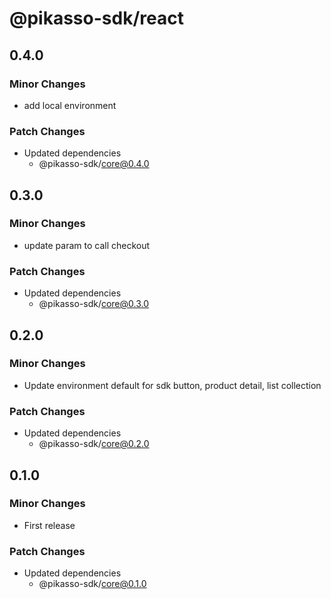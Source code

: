 # @pikasso-sdk/react

## 0.4.0

### Minor Changes

- add local environment

### Patch Changes

- Updated dependencies
  - @pikasso-sdk/core@0.4.0

## 0.3.0

### Minor Changes

- update param to call checkout

### Patch Changes

- Updated dependencies
  - @pikasso-sdk/core@0.3.0

## 0.2.0

### Minor Changes

- Update environment default for sdk button, product detail, list collection

### Patch Changes

- Updated dependencies
  - @pikasso-sdk/core@0.2.0

## 0.1.0

### Minor Changes

- First release

### Patch Changes

- Updated dependencies
  - @pikasso-sdk/core@0.1.0
